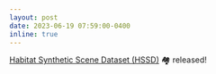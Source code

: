 ```yaml
---
layout: post
date: 2023-06-19 07:59:00-0400
inline: true
---
```

[Habitat Synthetic Scene Dataset (HSSD)](https://3dlg-hcvc.github.io/hssd) 🏘️ released!